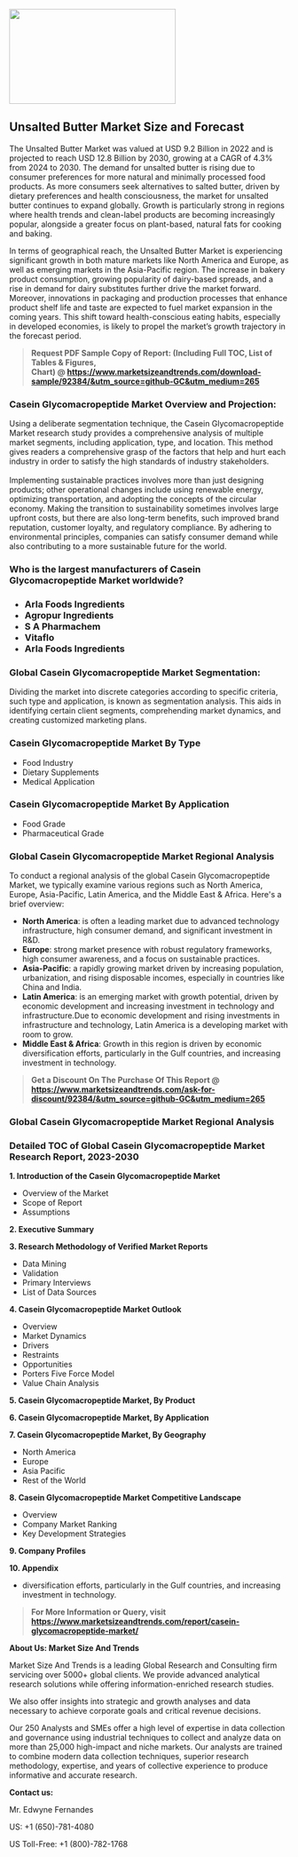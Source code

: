 <p><img class="alignnone size-medium wp-image-20088" src="https://ffe5etoiles.com/wp-content/uploads/2024/12/MST1-300x171.png" alt="" width="300" height="171" /></p><h2>Unsalted Butter Market Size and Forecast</h2><p>The Unsalted Butter Market was valued at USD 9.2 Billion in 2022 and is projected to reach USD 12.8 Billion by 2030, growing at a CAGR of 4.3% from 2024 to 2030. The demand for unsalted butter is rising due to consumer preferences for more natural and minimally processed food products. As more consumers seek alternatives to salted butter, driven by dietary preferences and health consciousness, the market for unsalted butter continues to expand globally. Growth is particularly strong in regions where health trends and clean-label products are becoming increasingly popular, alongside a greater focus on plant-based, natural fats for cooking and baking.</p><p>In terms of geographical reach, the Unsalted Butter Market is experiencing significant growth in both mature markets like North America and Europe, as well as emerging markets in the Asia-Pacific region. The increase in bakery product consumption, growing popularity of dairy-based spreads, and a rise in demand for dairy substitutes further drive the market forward. Moreover, innovations in packaging and production processes that enhance product shelf life and taste are expected to fuel market expansion in the coming years. This shift toward health-conscious eating habits, especially in developed economies, is likely to propel the market’s growth trajectory in the forecast period.</p></p><blockquote id="" class=""><strong>Request PDF Sample Copy of Report: (Including Full TOC, List of Tables &amp; Figures, Chart)&nbsp;@&nbsp;<strong><a href="https://www.marketsizeandtrends.com/download-sample/92384/&utm_source=github-GC&utm_medium=265" target="_blank">https://www.marketsizeandtrends.com/download-sample/92384/&utm_source=github-GC&utm_medium=265</a></strong></strong></blockquote><h3 id="" class="">Casein Glycomacropeptide Market&nbsp;Overview and Projection:</h3><p id="" class="">Using a deliberate segmentation technique, the Casein Glycomacropeptide Market research study provides a comprehensive analysis of multiple market segments, including application, type, and location. This method gives readers a comprehensive grasp of the factors that help and hurt each industry in order to satisfy the high standards of industry stakeholders. <br /> <br />Implementing sustainable practices involves more than just designing products; other operational changes include using renewable energy, optimizing transportation, and adopting the concepts of the circular economy. Making the transition to sustainability sometimes involves large upfront costs, but there are also long-term benefits, such improved brand reputation, customer loyalty, and regulatory compliance. By adhering to environmental principles, companies can satisfy consumer demand while also contributing to a more sustainable future for the world.</p><h3 id="" class="">Who is the largest manufacturers of&nbsp;Casein Glycomacropeptide Market worldwide?</h3><h3 class=""><p><ul><li>Arla Foods Ingredients </li><li> Agropur Ingredients </li><li> S A Pharmachem </li><li> Vitaflo </li><li> Arla Foods Ingredients</li></ul></p></h3><h3 id="" class="">Global&nbsp;Casein Glycomacropeptide Market Segmentation:</h3><p id="" class="">Dividing the market into discrete categories according to specific criteria, such type and application, is known as segmentation analysis. This aids in identifying certain client segments, comprehending market dynamics, and creating customized marketing plans.</p><h3 id="" class="">Casein Glycomacropeptide Market&nbsp;By Type</h3><p><p><ul><li>Food Industry </li><li> Dietary Supplements </li><li> Medical Application</p></li></ul></p></p><h3 id="" class="">Casein Glycomacropeptide Market&nbsp;By Application</h3><p class=""><p><ul><li>Food Grade </li><li> Pharmaceutical Grade</li></ul></p></p><h3 id="" class="">Global Casein Glycomacropeptide Market Regional Analysis</h3><p id="" class="">To conduct a regional analysis of the global Casein Glycomacropeptide Market, we typically examine various regions such as North America, Europe, Asia-Pacific, Latin America, and the Middle East &amp; Africa. Here's a brief overview:</p><ul><li><strong>North America</strong>: is often a leading market due to advanced technology infrastructure, high consumer demand, and significant investment in R&amp;D.</li><li><strong>Europe</strong>: strong market presence with robust regulatory frameworks, high consumer awareness, and a focus on sustainable practices.</li><li><strong>Asia-Pacific</strong>: a rapidly growing market driven by increasing population, urbanization, and rising disposable incomes, especially in countries like China and India.</li><li><strong>Latin America</strong>: is an emerging market with growth potential, driven by economic development and increasing investment in technology and infrastructure.Due to economic development and rising investments in infrastructure and technology, Latin America is a developing market with room to grow.</li><li><strong>Middle East &amp; Africa</strong>: Growth in this region is driven by economic diversification efforts, particularly in the Gulf countries, and increasing investment in technology.</li></ul><blockquote id="" class=""><strong>Get a Discount On The Purchase Of This Report @ <strong><a href="https://www.marketsizeandtrends.com/ask-for-discount/92384/&utm_source=github-GC&utm_medium=265" target="_blank">https://www.marketsizeandtrends.com/ask-for-discount/92384/&utm_source=github-GC&utm_medium=265</a></strong></strong></blockquote><h3 id="" class="">Global Casein Glycomacropeptide Market Regional Analysis</h3><h3 id="" class="">Detailed TOC of Global Casein Glycomacropeptide Market Research Report, 2023-2030</h3><p id="" class=""><strong>1. Introduction of the Casein Glycomacropeptide Market</strong></p><ul><li>Overview of the Market</li><li>Scope of Report</li><li>Assumptions</li></ul><p id="" class=""><strong>2. Executive Summary</strong></p><p id="" class=""><strong>3. Research Methodology of Verified Market Reports</strong></p><ul><li>Data Mining</li><li>Validation</li><li>Primary Interviews</li><li>List of Data Sources</li></ul><p id="" class=""><strong>4. Casein Glycomacropeptide Market Outlook</strong></p><ul><li>Overview</li><li>Market Dynamics</li><li>Drivers</li><li>Restraints</li><li>Opportunities</li><li>Porters Five Force Model</li><li>Value Chain Analysis</li></ul><p id="" class=""><strong>5. Casein Glycomacropeptide Market, By Product</strong></p><p id="" class=""><strong>6. Casein Glycomacropeptide Market, By Application</strong></p><p id="" class=""><strong>7. Casein Glycomacropeptide Market, By Geography</strong></p><ul><li>North America</li><li>Europe</li><li>Asia Pacific</li><li>Rest of the World</li></ul><p id="" class=""><strong>8. Casein Glycomacropeptide Market Competitive Landscape</strong></p><ul><li>Overview</li><li>Company Market Ranking</li><li>Key Development Strategies</li></ul><p id="" class=""><strong>9. Company Profiles</strong></p><p id="" class=""><strong>10. Appendix</strong></p><ul><li>diversification efforts, particularly in the Gulf countries, and increasing investment in technology.</li></ul><blockquote id="" class=""><strong>For More Information or Query, visit <strong><strong><a href="https://www.marketsizeandtrends.com/report/casein-glycomacropeptide-market/" target="_blank">https://www.marketsizeandtrends.com/report/casein-glycomacropeptide-market/</a></strong></strong></strong></blockquote><p id="" class=""><strong>About Us: Market Size And Trends</strong></p><p id="" class="">Market Size And Trends is a leading Global Research and Consulting firm servicing over 5000+ global clients. We provide advanced analytical research solutions while offering information-enriched research studies.</p><p id="" class="">We also offer insights into strategic and growth analyses and data necessary to achieve corporate goals and critical revenue decisions.</p><p id="" class="">Our 250 Analysts and SMEs offer a high level of expertise in data collection and governance using industrial techniques to collect and analyze data on more than 25,000 high-impact and niche markets. Our analysts are trained to combine modern data collection techniques, superior research methodology, expertise, and years of collective experience to produce informative and accurate research.</p><p id="" class=""><strong>Contact us:</strong></p><p id="" class="">Mr. Edwyne Fernandes</p><p id="" class="">US: +1 (650)-781-4080</p><p id="" class="">US Toll-Free: +1 (800)-782-1768</p>
